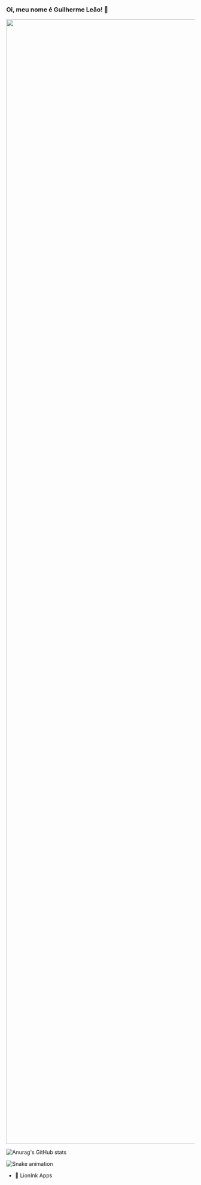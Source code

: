 ### Oi, meu nome é Guilherme Leão! 👋

<div>
  <img src=https://github.com/TheDudeThatCode/TheDudeThatCode/blob/master/Assets/Mario_Gameplay.gif width="3000">

  ![Anurag's GitHub stats](https://github-readme-stats.vercel.app/api?username=lionziin&show_icons=true&theme=radical)






  ![Snake animation](https://github.com/lionziin/lionziin/blob/output/github-contribution-grid-snake.svg)




- 🔭 LionInk Apps
</div>
